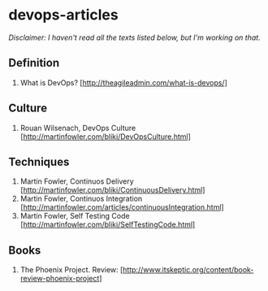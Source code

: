 # devops-articles
_Disclaimer: I haven't read all the texts listed below, but I'm working on that._


## Definition

1. What is DevOps? [http://theagileadmin.com/what-is-devops/]

## Culture

1. Rouan Wilsenach, DevOps Culture [http://martinfowler.com/bliki/DevOpsCulture.html]

## Techniques 

1. Martin Fowler, Continuos Delivery [http://martinfowler.com/bliki/ContinuousDelivery.html]
2. Martin Fowler, Continuos Integration [http://martinfowler.com/articles/continuousIntegration.html]
3. Martin Fowler, Self Testing Code [http://martinfowler.com/bliki/SelfTestingCode.html]

## Books

1. The Phoenix Project. Review: [http://www.itskeptic.org/content/book-review-phoenix-project]
